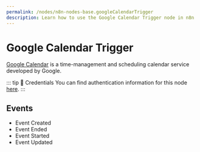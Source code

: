```yaml
---
permalink: /nodes/n8n-nodes-base.googleCalendarTrigger
description: Learn how to use the Google Calendar Trigger node in n8n
---
```


# Google Calendar Trigger

[Google Calendar](https://www.google.com/calendar/) is a time-management and scheduling calendar service developed by Google.

::: tip 🔑 Credentials
You can find authentication information for this node [here](../../../credentials/Google/README.md).
:::

## Events

- Event Created
- Event Ended
- Event Started
- Event Updated
